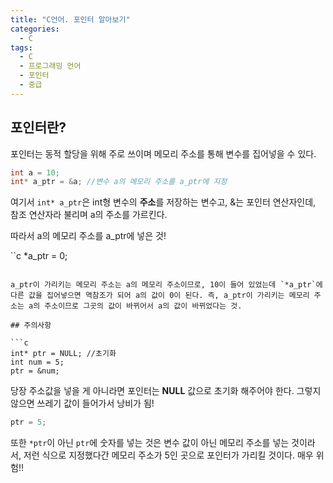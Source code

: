 ```yaml
---
title: "C언어. 포인터 알아보기"
categories:
  - C
tags:
  - C
  - 프로그래밍 언어
  - 포인터
  - 중급
---
```


## 포인터란?

포인터는 동적 할당을 위해 주로 쓰이며 메모리 주소를 통해 변수를 집어넣을 수 있다.

```c
int a = 10; 
int* a_ptr = &a; //변수 a의 메모리 주소를 a_ptr에 지정
```

여기서 `int* a_ptr`은 int형 변수의 **주소**를 저장하는 변수고, &는 포인터 연산자인데, 참조 연산자라 불리며 a의 주소를 가르킨다.

따라서 a의 메모리 주소를 a_ptr에 넣은 것!

``c
*a_ptr = 0;
```

a_ptr이 가리키는 메모리 주소는 a의 메모리 주소이므로, 10이 들어 있었는데 `*a_ptr`에 다른 값을 집어넣으면 역참조가 되어 a의 값이 0이 된다. 즉, a_ptr이 가리키는 메모리 주소는 a의 주소이므로 그곳의 값이 바뀌어서 a의 값이 바뀌었다는 것.

## 주의사항

```c
int* ptr = NULL; //초기화
int num = 5;
ptr = &num;
```

당장 주소값을 넣을 게 아니라면 포인터는 **NULL** 값으로 초기화 해주어야 한다. 그렇지 않으면 쓰레기 값이 들어가서 낭비가 됨!

```c
ptr = 5;
```

또한 `*ptr`이 아닌 `ptr`에 숫자를 넣는 것은 변수 값이 아닌 메모리 주소를 넣는 것이라서, 저런 식으로 지정했다간 메모리 주소가 5인 곳으로 포인터가 가리킬 것이다. 매우 위험!!